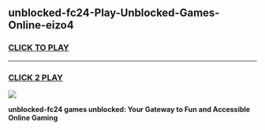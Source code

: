 
## unblocked-fc24-Play-Unblocked-Games-Online-eizo4
<h3>
<a href="https://premium76.site?title=unblocked-fc24&ref=25A">CLICK TO PLAY</a></h3>
<hr>

<h3>
<a href="https://premium76.site?title=unblocked-fc24&ref=25A">CLICK 2 PLAY</a>
  
</h3>

<a href="https://premium76.site?title=unblocked-fc24&ref=25A"><img src="https://clearcache.store/games.png"></a>


**unblocked-fc24 games unblocked: Your Gateway to Fun and Accessible Online Gaming**
